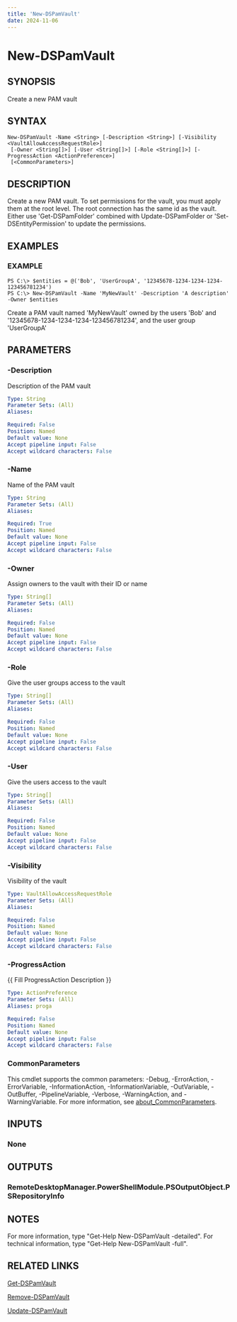 ```yaml
---
title: 'New-DSPamVault'
date: 2024-11-06
---
```



# New-DSPamVault

## SYNOPSIS
Create a new PAM vault

## SYNTAX

```
New-DSPamVault -Name <String> [-Description <String>] [-Visibility <VaultAllowAccessRequestRole>]
 [-Owner <String[]>] [-User <String[]>] [-Role <String[]>] [-ProgressAction <ActionPreference>]
 [<CommonParameters>]
```

## DESCRIPTION
Create a new PAM vault.
To set permissions for the vault, you must apply them at the root level.
The root connection has the same id as the vault.
Either use 'Get-DSPamFolder' combined with Update-DSPamFolder or 'Set-DSEntityPermission' to update the permissions.

## EXAMPLES

### EXAMPLE
```
PS C:\> $entities = @('Bob', 'UserGroupA', '12345678-1234-1234-1234-123456781234')
PS C:\> New-DSPamVault -Name 'MyNewVault' -Description 'A description' -Owner $entities
```

Create a PAM vault named 'MyNewVault' owned by the users 'Bob' and '12345678-1234-1234-1234-123456781234', and the user group 'UserGroupA'

## PARAMETERS

### -Description
Description of the PAM vault

```yaml
Type: String
Parameter Sets: (All)
Aliases:

Required: False
Position: Named
Default value: None
Accept pipeline input: False
Accept wildcard characters: False
```

### -Name
Name of the PAM vault

```yaml
Type: String
Parameter Sets: (All)
Aliases:

Required: True
Position: Named
Default value: None
Accept pipeline input: False
Accept wildcard characters: False
```

### -Owner
Assign owners to the vault with their ID or name

```yaml
Type: String[]
Parameter Sets: (All)
Aliases:

Required: False
Position: Named
Default value: None
Accept pipeline input: False
Accept wildcard characters: False
```

### -Role
Give the user groups access to the vault

```yaml
Type: String[]
Parameter Sets: (All)
Aliases:

Required: False
Position: Named
Default value: None
Accept pipeline input: False
Accept wildcard characters: False
```

### -User
Give the users access to the vault

```yaml
Type: String[]
Parameter Sets: (All)
Aliases:

Required: False
Position: Named
Default value: None
Accept pipeline input: False
Accept wildcard characters: False
```

### -Visibility
Visibility of the vault

```yaml
Type: VaultAllowAccessRequestRole
Parameter Sets: (All)
Aliases:

Required: False
Position: Named
Default value: None
Accept pipeline input: False
Accept wildcard characters: False
```

### -ProgressAction
{{ Fill ProgressAction Description }}

```yaml
Type: ActionPreference
Parameter Sets: (All)
Aliases: proga

Required: False
Position: Named
Default value: None
Accept pipeline input: False
Accept wildcard characters: False
```

### CommonParameters
This cmdlet supports the common parameters: -Debug, -ErrorAction, -ErrorVariable, -InformationAction, -InformationVariable, -OutVariable, -OutBuffer, -PipelineVariable, -Verbose, -WarningAction, and -WarningVariable. For more information, see [about_CommonParameters](http://go.microsoft.com/fwlink/?LinkID=113216).

## INPUTS

### None
## OUTPUTS

### RemoteDesktopManager.PowerShellModule.PSOutputObject.PSRepositoryInfo
## NOTES
For more information, type "Get-Help New-DSPamVault -detailed".
For technical information, type "Get-Help New-DSPamVault -full".

## RELATED LINKS

[Get-DSPamVault](http://127.0.0.1:1111/docs/Get-DSPamVault/)

[Remove-DSPamVault](http://127.0.0.1:1111/docs/Remove-DSPamVault/)

[Update-DSPamVault](http://127.0.0.1:1111/docs/Update-DSPamVault/)

